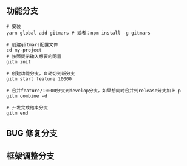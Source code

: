 ## 功能分支

```shell
# 安装
yarn global add gitmars # 或者：npm install -g gitmars

# 创建gitmars配置文件
cd my-project
# 按照提示输入想要的配置
gitm init

# 创建功能分支，自动切到新分支
gitm start feature 10000

# 合并feature/10000分支到develop分支，如果想同时合并到release分支加上-p
gitm combine -d

# 开发完成结束分支
gitm end
```

## BUG 修复分支

## 框架调整分支

